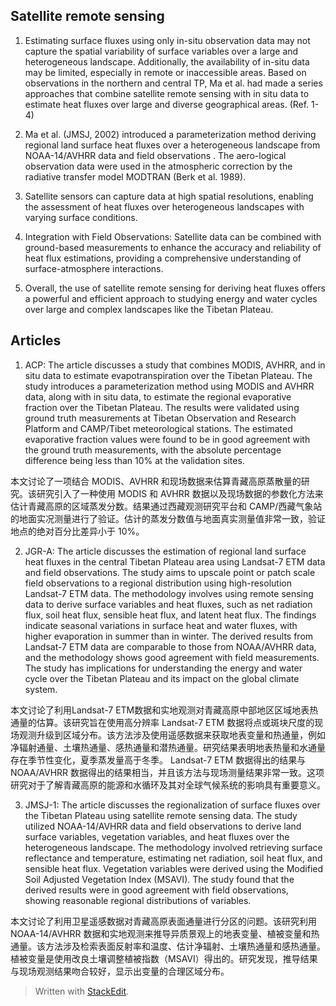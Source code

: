 ## Satellite remote sensing 

1. Estimating surface fluxes using only in-situ observation data may not capture the spatial variability of surface variables over a large and heterogeneous landscape. Additionally, the availability of in-situ data may be limited, especially in remote or inaccessible areas. Based on observations in the northern and central TP, Ma et al. had made a series approaches that  combine satellite remote sensing with in situ data to estimate heat fluxes over large and diverse geographical areas. (Ref. 1-4)
2. Ma et al. (JMSJ, 2002) introduced a parameterization method deriving regional land surface heat fluxes over a heterogeneous landscape from NOAA-14/AVHRR data and field observations .  The aero-logical observation data were used in the atmospheric correction by the radiative transfer model MODTRAN (Berk et al. 1989).  

3. Satellite sensors can capture data at high spatial resolutions, enabling the assessment of heat fluxes over heterogeneous landscapes with varying surface conditions. 

4.  Integration with Field Observations:  Satellite data can be combined with ground-based measurements to enhance the accuracy and reliability of heat flux estimations, providing a comprehensive understanding of surface-atmosphere interactions.

5. Overall, the use of satellite remote sensing for deriving heat fluxes offers a powerful and efficient approach to studying energy and water cycles over large and complex landscapes like the Tibetan Plateau.

## Articles

1. ACP: The article discusses a study that combines MODIS, AVHRR, and in situ data to estimate evapotranspiration over the Tibetan Plateau. The study introduces a parameterization method using MODIS and AVHRR data, along with in situ data, to estimate the regional evaporative fraction over the Tibetan Plateau. The results were validated using ground truth measurements at Tibetan Observation and Research Platform and CAMP/Tibet meteorological stations. The estimated evaporative fraction values were found to be in good agreement with the ground truth measurements, with the absolute percentage difference being less than 10% at the validation sites. 

本文讨论了一项结合 MODIS、AVHRR 和现场数据来估算青藏高原蒸散量的研究。该研究引入了一种使用 MODIS 和 AVHRR 数据以及现场数据的参数化方法来估计青藏高原的区域蒸发分数。结果通过西藏观测研究平台和 CAMP/西藏气象站的地面实况测量进行了验证。估计的蒸发分数值与地面真实测量值非常一致，验证地点的绝对百分比差异小于 10%。

2. JGR-A: The article discusses the estimation of regional land surface heat fluxes in the central Tibetan Plateau area using Landsat-7 ETM data and field observations. The study aims to upscale point or patch scale field observations to a regional distribution using high-resolution Landsat-7 ETM data. The methodology involves using remote sensing data to derive surface variables and heat fluxes, such as net radiation flux, soil heat flux, sensible heat flux, and latent heat flux. The findings indicate seasonal variations in surface heat and water fluxes, with higher evaporation in summer than in winter. The derived results from Landsat-7 ETM data are comparable to those from NOAA/AVHRR data, and the methodology shows good agreement with field measurements. The study has implications for understanding the energy and water cycle over the Tibetan Plateau and its impact on the global climate system.

本文讨论了利用Landsat-7 ETM数据和实地观测对青藏高原中部地区区域地表热通量的估算。该研究旨在使用高分辨率 Landsat-7 ETM 数据将点或斑块尺度的现场观测升级到区域分布。该方法涉及使用遥感数据来获取地表变量和热通量，例如净辐射通量、土壤热通量、感热通量和潜热通量。研究结果表明地表热量和水通量存在季节性变化，夏季蒸发量高于冬季。 Landsat-7 ETM 数据得出的结果与 NOAA/AVHRR 数据得出的结果相当，并且该方法与现场测量结果非常一致。这项研究对于了解青藏高原的能源和水循环及其对全球气候系统的影响具有重要意义。

3. JMSJ-1: The article discusses the regionalization of surface fluxes over the Tibetan Plateau using satellite remote sensing data. The study utilized NOAA-14/AVHRR data and field observations to derive land surface variables, vegetation variables, and heat fluxes over the heterogeneous landscape. The methodology involved retrieving surface reflectance and temperature, estimating net radiation, soil heat flux, and sensible heat flux. Vegetation variables were derived using the Modified Soil Adjusted Vegetation Index (MSAVI). The study found that the derived results were in good agreement with field observations, showing reasonable regional distributions of variables.

本文讨论了利用卫星遥感数据对青藏高原表面通量进行分区的问题。该研究利用 NOAA-14/AVHRR 数据和实地观测来推导异质景观上的地表变量、植被变量和热通量。该方法涉及检索表面反射率和温度、估计净辐射、土壤热通量和感热通量。植被变量是使用改良土壤调整植被指数（MSAVI）得出的。研究发现，推导结果与现场观测结果吻合较好，显示出变量的合理区域分布。


> Written with [StackEdit](https://stackedit.io/).
<!--stackedit_data:
eyJoaXN0b3J5IjpbLTEyMjE1NzI0MF19
-->